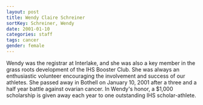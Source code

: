 ```yaml
---
layout: post
title: Wendy Claire Schreiner
sortKey: Schreiner, Wendy
date: 2001-01-10
categories: staff
tags: cancer
gender: female
---
```

Wendy was the registrar at Interlake, and she was also a key member in the grass roots development of the IHS Booster Club.  She was always an enthusiastic volunteer encouraging the involvement and success of our athletes.  She passed away in Bothell on January 10, 2001 after a three and a half year battle against ovarian cancer.  In Wendy's honor, a $1,000 scholarship is given away each year to one outstanding IHS scholar-athlete.
